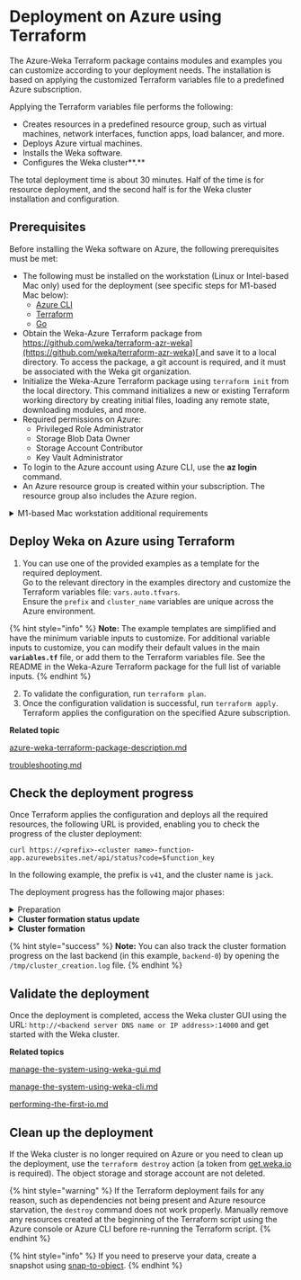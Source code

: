 # Deployment on Azure using Terraform

The Azure-Weka Terraform package contains modules and examples you can customize according to your deployment needs. The installation is based on applying the customized Terraform variables file to a predefined Azure subscription.&#x20;

Applying the Terraform variables file performs the following:

* Creates resources in a predefined resource group, such as virtual machines, network interfaces, function apps, load balancer, and more.
* Deploys Azure virtual machines.
* Installs the Weka software.
* Configures the Weka cluster**.**

The total deployment time is about 30 minutes. Half of the time is for resource deployment, and the second half is for the Weka cluster installation and configuration.

## Prerequisites

Before installing the Weka software on Azure, the following prerequisites must be met:

* The following must be installed on the workstation (Linux or Intel-based Mac only) used for the deployment (see specific steps for M1-based Mac below):
  * [Azure CLI](https://learn.microsoft.com/en-us/cli/azure/install-azure-cli)
  * [Terraform](https://developer.hashicorp.com/terraform/tutorials/aws-get-started/install-cli)
  * [Go](https://go.dev/doc/install)
* Obtain the Weka-Azure Terraform package from [https://github.com/weka/terraform-azr-weka](https://github.com/weka/terraform-azr-weka)[ ](https://github.com/weka/terraform-azr-weka)and save it to a local directory. To access the package, a git account is required, and it must be associated with the Weka git organization.&#x20;
* Initialize the Weka-Azure Terraform package using `terraform init` from the local directory. This command initializes a new or existing Terraform working directory by creating initial files, loading any remote state, downloading modules, and more.
* Required permissions on Azure:
  * Privileged Role Administrator
  * Storage Blob Data Owner
  * Storage Account Contributor
  * Key Vault Administrator
* To login to the Azure account using Azure CLI, use the **az login** command.
* An Azure resource group is created within your subscription. The resource group also includes the Azure region.

<details>

<summary>M1-based Mac workstation additional requirements</summary>

Follow these additional requirements to get Terraform working on an M1-based Mac:

1. Ensure `golang 1.19` or higher is installed.
2. Run `brew install tfenv`
3. Run `TFENV_ARCH=amd64 tfenv install 1.3.7`
4. Run `tfenv use 1.3.7`
5. Run `brew install kreuzwerker/taps/m1-terraform-provider-helper`

</details>

## Deploy Weka on Azure using Terraform

1. You can use one of the provided examples as a template for the required deployment. \
   Go to the relevant directory in the examples directory and customize the Terraform variables file: `vars.auto.tfvars`.\
   Ensure the `prefix` and `cluster_name` variables are unique across the Azure environment.

{% hint style="info" %}
**Note:** The example templates are simplified and have the minimum variable inputs to customize. For additional variable inputs to customize, you can modify their default values in the main **`variables.tf`** file, or add them to the Terraform variables file. See the README in the Weka-Azure Terraform package for the full list of variable inputs.
{% endhint %}

2. To validate the configuration, run `terraform plan`.
3. Once the configuration validation is successful, run `terraform apply`.\
   Terraform applies the configuration on the specified Azure subscription.

**Related topic**

[azure-weka-terraform-package-description.md](azure-weka-terraform-package-description.md "mention")

[troubleshooting.md](troubleshooting.md "mention")

## Check the deployment progress

Once Terraform applies the configuration and deploys all the required resources, the following URL is provided, enabling you to check the progress of the cluster deployment:

`curl https://<prefix>-<cluster name>-function-app.azurewebsites.net/api/status?code=$function_key`

In the following example, the prefix is `v41`, and the cluster name is `jack`.

The deployment progress has the following major phases:

<details>

<summary>Preparation</summary>

Once the VM starts up, it prepares all the required objects, such as installing the OFED driver, setting the partition to `/opt/weka`, downloading the Weka release, and deploying the container drives.

This phase takes about 15 to 20 minutes.

In this phase, the number of virtual machines (instances) is empty, as shown in the following response:

```

$ curl https://v41-jack-function-app.azurewebsites.net/api/status?code=$function_key
{
  "initial_size": 6,
  "desired_size": 6,
  "instances": [],
  "clusterized": false
}

```

</details>

<details>

<summary>C<strong>luster formation status update</strong></summary>

Once the preparation phase completes, the list of virtual machines appears, and the cluster formation status is still false, as shown in the following response:

```

$ curl https://v41-jack-function-app.azurewebsites.net/api/status?code=$function_key
{
  "initial_size": 6,
  "desired_size": 6,
  "instances": [
    "v41-jack-backend-4",
    "v41-jack-backend-3",
    "v41-jack-backend-5",
    "v41-jack-backend-1",
    "v41-jack-backend-2",
    "v41-jack-backend-0"
  ],
  "clusterized": false
  
```

</details>

<details>

<summary><strong>Cluster formation</strong></summary>

In this phase, the last backend (backend-0) runs the cluster formation. Once it is completed, the cluster status (`clusterized`) is set to `true`, as shown in the following response:

```

$ curl https://v41-jack-function-app.azurewebsites.net/api/status?code=$function_key
{
  "initial_size": 6,
  "desired_size": 6,
  "instances": [
    "v41-jack-backend-4",
    "v41-jack-backend-3",
    "v41-jack-backend-5",
    "v41-jack-backend-1",
    "v41-jack-backend-2",
    "v41-jack-backend-0"
  ],
  "clusterized": true
}

```

</details>

{% hint style="success" %}
**Note:** You can also track the cluster formation progress on the last backend (in this example, `backend-0`) by opening the `/tmp/cluster_creation.log` file.
{% endhint %}

## **Validate the deployment**

Once the deployment is completed, access the Weka cluster GUI using the URL: `http://<backend server DNS name or IP address>:14000` and get started with the Weka cluster.

**Related topics**

[manage-the-system-using-weka-gui.md](../../getting-started-with-weka/manage-the-system-using-weka-gui.md "mention")

[manage-the-system-using-weka-cli.md](../../getting-started-with-weka/manage-the-system-using-weka-cli.md "mention")

[performing-the-first-io.md](../../getting-started-with-weka/performing-the-first-io.md "mention")

## **Clean up the** deployment

If the Weka cluster is no longer required on Azure or you need to clean up the deployment, use the `terraform destroy` action (a token from [get.weka.io](https://get.weka.io/) is required). The object storage and storage account are not deleted.

{% hint style="warning" %}
If the Terraform deployment fails for any reason, such as dependencies not being present and Azure resource starvation, the `destroy` command does not work properly. Manually remove any resources created at the beginning of the Terraform script using the Azure console or Azure CLI before re-running the Terraform script.&#x20;
{% endhint %}

{% hint style="info" %}
If you need to preserve your data, create a snapshot using [snap-to-object](../../fs/snap-to-obj/).
{% endhint %}
